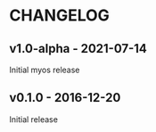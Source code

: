 # CHANGELOG

## v1.0-alpha - 2021-07-14

Initial myos release

## v0.1.0 - 2016-12-20

Initial release
